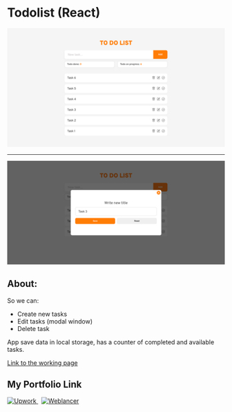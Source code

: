 # Todolist (React)

![](https://github.com/Plupiks/React-Todolist-v1/blob/5f97983616045c69060e63314d7f6fec84a13d29/todolist-image.png) 
_____
![](https://github.com/Plupiks/React-Todolist-v1/blob/5464c0fffad73815fb390c93eb12f1ece7814ca8/todolist_modal.png)

## About:
So we can:
- Create new tasks
- Edit tasks (modal window)
- Delete task

App save data in local storage, has a counter of completed and available tasks.

[Link to the working page](https://plupiks.github.io/React-Todolist-v1/)

## My Portfolio Link
<div id="portfolio" align="left">
  <a href="https://www.upwork.com/freelancers/~0175a1803535823693">
    <img src="https://github.com/Plupiks/Landing-Page-Creator-2/blob/main/img/upwork-1.svg" alt="Upwork" width="40" height="40"/>
  </a>
  &nbsp;
   <a href="https://www.weblancer.net/users/VasylykivV/">
    <img src="https://github.com/Plupiks/Landing-Page-Creator-2/blob/main/img/weblancer.png" alt="Weblancer" width="40" height="40"/>
  </a>
</div>
